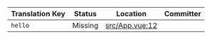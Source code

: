 | Translation Key | Status | Location | Committer |
|-----------------|--------|----------|-----------|
| `hello` | Missing | [src/App.vue:12](https://github.com/staging-gh-org/testRepo/blob/36a52e4bfe6d026dc3d0dd8980c7e984a23300c6/src/App.vue#L12) |  |
